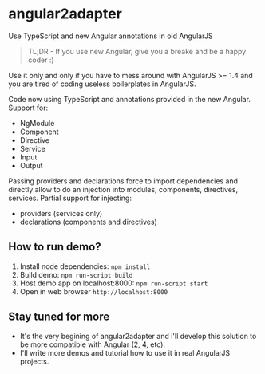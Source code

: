 # angular2adapter
Use TypeScript and new Angular annotations in old AngularJS

>TL;DR - If you use new Angular, give you a breake and be a happy coder :)

Use it only and only if you have to mess around with AngularJS >= 1.4
and you are tired of coding useless boilerplates in AngularJS.

Code now using TypeScript and annotations provided in the new Angular.
Support for:
* NgModule
* Component
* Directive
* Service
* Input
* Output

Passing providers and declarations force to import dependencies
and directly allow to do an injection into modules, components,
directives, services.
Partial support for injecting:
* providers (services only)
* declarations (components and directives)

## How to run demo?
1. Install node dependencies: `npm install`
2. Build demo: `npm run-script build`
3. Host demo app on localhost:8000: `npm run-script start`
4. Open in web browser `http://localhost:8000`

## Stay tuned for more
* It's the very begining of angular2adapter and i'll develop this solution to be more compatible with Angular (2, 4, etc).
* I'll write more demos and tutorial how to use it in real AngularJS projects.